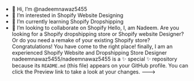 - 👋 Hi, I’m @nadeemnawaz5455
- 👀 I’m interested in Shopify Website Designing  
- 🌱 I’m currently learning Shopify Dropshipping    
- 💞️ I’m looking to collaborate on Shopify
Hello, I, am Nadeem. Are you looking for a Shopify dropshipping store or Shopify website Designer?
Or do you need a remake of your existing Shopify store?
Congratulations! You have come to the right place! finally,
I am an experienced Shopify Website and Dropshipping Store Designer
nadeemnawaz5455/nadeemnawaz5455 is a ✨ special ✨ repository because its `README.md` (this file) appears on your GitHub profile.
You can click the Preview link to take a look at your changes.
--->
